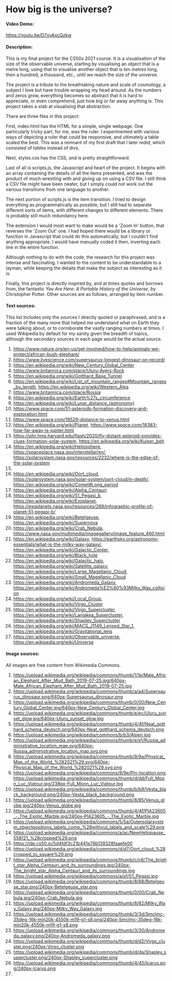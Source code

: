 # How big is the universe?
#### Video Demo:
https://youtu.be/D7xvAxcQzkw
#### Description: 
  This is my final project for the CS50x 2021 course. It is a visualisation of the size of the observable universe, starting by visualising an object that is a metre long, using that to visualise another object that is ten metres long, then a hundred, a thousand, etc., until we reach the size of the universe.
  
  The project is a tribute to the breathtaking nature and scale of cosmology, a subject I love but have trouble wrapping my head around. As the numbers and zeros grow, everything becomes so abstract that it is hard to appreciate, or even comprehend, just how big or far away anything is. This project takes a stab at visualising that abstraction.
  
  There are three files in this project:
  
  First, index.html has the HTML for a simple, single webpage. One particularly tricky part, for me, was the ruler. I experimented with various ways of depicting a ruler that could be responsive, and ultimately a table scaled the best. This was a remnant of my first draft that I later redid, which consisted of tables instead of divs.
  
  Next, styles.css has the CSS, and is pretty straightforward.
  
  Last of all is scripts.js, the Javascript and heart of the project. It begins with an array containing the  details of all the items presented, and was the product of much wrestling with and giving up on using a CSV file. I still think a CSV file might have been neater, but I simply could not work out the various transitions from one language to another. 
  
  The next portion of scripts.js is the item transition. I tried to design everything as programmatically as possible, but I still had to separate different sorts of items, with different changes to different elements. There is probably still much redundancy here. 
  
  The extension I would most want to make would be a 'Zoom In' button, that reverses the 'Zoom Out' one. I had hoped there would be a library or function in Javascript that could do this automatically, but I couldn't find anything appropriate. I would have manually coded it then, inverting each line in the entire function.
  
  Although nothing to do with the code, the research for this project was intense and fascinating. I wanted to the content to be understandable to a layman, while keeping the details that make the subject as interesting as it is. 
  
  Finally, this project is directly inspired by, and at times quotes and borrows from, the fantastic _You Are Here: A Portable History of the Universe_, by Christopher Potter. Other sources are as follows, arranged by item number.
  
#### Text sources:
  This list includes only the sources I directly quoted or paraphrased, and is a fraction of the many more that helped me understand what on Earth they were talking about, or to corroborate the vastly ranging numbers at times. I used Wikipedia by default for my sanity given the breadth of topics, although the secondary sources in each page would be the actual source.
1. https://www.nature.org/en-us/get-involved/how-to-help/animals-we-protect/african-bush-elephant/
2. https://www.livescience.com/supersaurus-longest-dinosaur-on-record/
3. https://en.wikipedia.org/wiki/New_Century_Global_Center
4. https://www.britannica.com/place/Uluru-Ayers-Rock
5. https://en.wikipedia.org/wiki/Gotthard_Base_Tunnel
6. https://en.wikipedia.org/wiki/List_of_mountain_ranges#Mountain_ranges_by_length, https://en.wikipedia.org/wiki/Western_Alps
7. https://www.britannica.com/place/Russia
8. https://en.wikipedia.org/wiki/Earth%27s_circumference
9. https://en.wikipedia.org/wiki/Lunar_distance_(astronomy)
10. https://www.space.com/51-asteroids-formation-discovery-and-exploration.html
11. https://www.space.com/18529-distance-to-venus.html
12. https://en.wikipedia.org/wiki/Planet, https://www.space.com/18383-how-far-away-is-jupiter.html
13. https://sitn.hms.harvard.edu/flash/2020/fly-distant-asteroid-provides-clues-formation-solar-system, https://en.wikipedia.org/wiki/Kuiper_belt 
14. https://en.wikipedia.org/wiki/Heliosphere, https://spaceplace.nasa.gov/interstellar/en/, https://solarsystem.nasa.gov/resources/2232/where-is-the-edge-of-the-solar-system
15. 
16. https://en.wikipedia.org/wiki/Oort_cloud, https://solarsystem.nasa.gov/solar-system/oort-cloud/in-depth/, https://en.wikipedia.org/wiki/Comet#Long_period
17. https://en.wikipedia.org/wiki/Alpha_Centauri
18. https://en.wikipedia.org/wiki/51_Pegasi_b, https://en.wikipedia.org/wiki/Exoplanet, https://exoplanets.nasa.gov/resources/289/infographic-profile-of-planet-51-pegasi-b/
19. https://en.wikipedia.org/wiki/Betelgeuse, https://en.wikipedia.org/wiki/Supernova
20. https://en.wikipedia.org/wiki/Crab_Nebula, https://www.nasa.gov/multimedia/imagegallery/image_feature_460.html
21. https://en.wikipedia.org/wiki/Galaxy, https://earthsky.org/astronomy-essentials/what-is-the-milky-way-galaxy/, https://en.wikipedia.org/wiki/Galactic_Center, https://en.wikipedia.org/wiki/Black_hole
22. https://en.wikipedia.org/wiki/Galactic_halo, https://en.wikipedia.org/wiki/Satellite_galaxy, https://en.wikipedia.org/wiki/Large_Magellanic_Cloud, https://en.wikipedia.org/wiki/Small_Magellanic_Cloud
23. https://en.wikipedia.org/wiki/Andromeda_Galaxy, https://en.wikipedia.org/wiki/Andromeda%E2%80%93Milky_Way_collision
24. https://en.wikipedia.org/wiki/Local_Group, https://en.wikipedia.org/wiki/Virgo_Cluster
25. https://en.wikipedia.org/wiki/Virgo_Supercluster, https://en.wikipedia.org/wiki/Laniakea_Supercluster, https://en.wikipedia.org/wiki/Shapley_Supercluster
26. https://en.wikipedia.org/wiki/MACS_J1149_Lensed_Star_1, https://en.wikipedia.org/wiki/Gravitational_lens
27. https://en.wikipedia.org/wiki/Observable_universe, https://en.wikipedia.org/wiki/Universe
  
#### Image sources:
  All images are free content from Wikimedia Commons.
1. https://upload.wikimedia.org/wikipedia/commons/thumb/1/1e/Male_African_Elephant_After_Mud_Bath_2019-07-25.jpg/640px-Male_African_Elephant_After_Mud_Bath_2019-07-25.jpg
2. https://upload.wikimedia.org/wikipedia/commons/thumb/a/a4/Supersaurus_dinosaur.png/640px-Supersaurus_dinosaur.png
3. https://upload.wikimedia.org/wikipedia/commons/thumb/0/00/New_Century_Global_Center.jpg/640px-New_Century_Global_Center.jpg
4. https://upload.wikimedia.org/wikipedia/commons/thumb/e/ec/Uluru_sunset_glow.jpg/640px-Uluru_sunset_glow.jpg
5. https://upload.wikimedia.org/wikipedia/commons/thumb/4/4f/Neat_gotthard_schema_deutsch.png/640px-Neat_gotthard_schema_deutsch.png
6. https://upload.wikimedia.org/wikipedia/commons/b/b3/Alpen.jpg
7. https://upload.wikimedia.org/wikipedia/commons/thumb/e/e1/Russia_administrative_location_map.svg/640px-Russia_administrative_location_map.svg.png
8. https://upload.wikimedia.org/wikipedia/commons/thumb/9/9a/Physical_Map_of_the_World_%282021%29.svg/640px-Physical_Map_of_the_World_%282021%29.svg.png
9. https://upload.wikimedia.org/wikipedia/commons/9/9e/Pin-location.png, https://upload.wikimedia.org/wikipedia/commons/thumb/d/dd/Full_Moon_Luc_Viatour.jpg/238px-Full_Moon_Luc_Viatour.jpg
10. https://upload.wikimedia.org/wikipedia/commons/thumb/b/b9/Vesta_black_background.png/240px-Vesta_black_background.png
11. https://upload.wikimedia.org/wikipedia/commons/thumb/8/85/Venus_globe.jpg/240px-Venus_globe.jpg
12. https://upload.wikimedia.org/wikipedia/commons/thumb/4/4f/PIA23605_-_The_Exotic_Marble.jpg/240px-PIA23605_-_The_Exotic_Marble.jpg
13. https://upload.wikimedia.org/wikipedia/commons/5/5a/Outersolarsystem_objectpositions_labels_comp_%28without_labels_and_scale%29.png
14. https://upload.wikimedia.org/wikipedia/commons/a/ac/NewHeliopause_558121_%28cropped%29.png
15. https://ide.cs50.io/5d4fdf3c21b441e78b139328faaefe00
16. https://upload.wikimedia.org/wikipedia/commons/d/d7/Oort_cloud_%28cropped_to_square%29.png
17. https://upload.wikimedia.org/wikipedia/commons/thumb/c/c6/The_bright_star_Alpha_Centauri_and_its_surroundings.jpg/240px-The_bright_star_Alpha_Centauri_and_its_surroundings.jpg
18. https://upload.wikimedia.org/wikipedia/commons/a/a1/51_Pegasi.jpg
19. https://upload.wikimedia.org/wikipedia/commons/thumb/8/88/Betelgeuse_star.png/240px-Betelgeuse_star.png
20. https://upload.wikimedia.org/wikipedia/commons/thumb/0/00/Crab_Nebula.jpg/240px-Crab_Nebula.jpg
21. https://upload.wikimedia.org/wikipedia/commons/thumb/8/82/Milky_Way_Galaxy.jpg/240px-Milky_Way_Galaxy.jpg
22. https://upload.wikimedia.org/wikipedia/commons/thumb/3/3d/Smclmc-35deg-16k-min20k-4550k-m19-g1-s8.png/240px-Smclmc-35deg-16k-min20k-4550k-m19-g1-s8.png
23. https://upload.wikimedia.org/wikipedia/commons/thumb/3/30/Andromeda_galaxy.png/240px-Andromeda_galaxy.png
24. https://upload.wikimedia.org/wikipedia/commons/thumb/d/d2/Virgo_cluster.png/240px-Virgo_cluster.png
25. https://upload.wikimedia.org/wikipedia/commons/thumb/d/da/Shapley_supercluster.png/240px-Shapley_supercluster.png
26. https://upload.wikimedia.org/wikipedia/commons/thumb/4/45/Icarus.png/240px-Icarus.png
27. 


